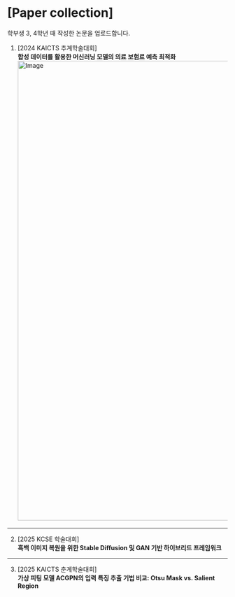 # [Paper collection]

학부생 3, 4학년 때 작성한 논문을 업로드합니다.



1. ﻿[2024 KAICTS 추계학술대회] <br>
   **합성 데이터를 활용한 머신러닝 모델의 의료 보험료 예측 최적화**
   <img width="744" height="1052" alt="Image" src="https://github.com/user-attachments/assets/00cce396-f527-4228-902b-5dc2308ba84a" />
----

2. ﻿[2025 KCSE 학술대회] <br>
   **흑백 이미지 복원을 위한 Stable Diffusion 및 GAN 기반 하이브리드 프레임워크**
   
---
3. ﻿[2025 KAICTS 춘계학술대회] <br>
   **가상 피팅 모델 ACGPN의 입력 특징 추출 기법 비교: Otsu Mask vs. Salient Region**
